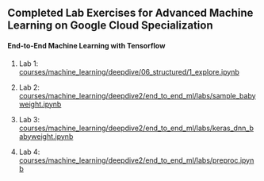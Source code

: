## Completed Lab Exercises for Advanced Machine Learning on Google Cloud Specialization

#### End-to-End Machine Learning with Tensorflow 
1. Lab 1: [courses/machine_learning/deepdive/06_structured/1_explore.ipynb](courses/machine_learning/deepdive/06_structured/1_explore.ipynb)
2. Lab 2: [courses/machine_learning/deepdive2/end_to_end_ml/labs/sample_babyweight.ipynb](courses/machine_learning/deepdive2/end_to_end_ml/labs/sample_babyweight.ipynb)

3. Lab 3: [courses/machine_learning/deepdive2/end_to_end_ml/labs/keras_dnn_babyweight.ipynb](courses/machine_learning/deepdive2/end_to_end_ml/labs/keras_dnn_babyweight.ipynb)
4. Lab 4: [courses/machine_learning/deepdive2/end_to_end_ml/labs/preproc.ipynb](courses/machine_learning/deepdive2/end_to_end_ml/labs/preproc.ipynb)
